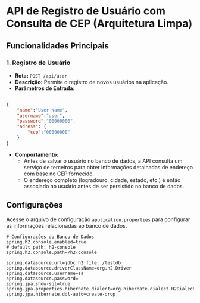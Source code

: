 # API de Registro de Usuário com Consulta de CEP (Arquitetura Limpa)

## Funcionalidades Principais

### 1. Registro de Usuário

- **Rota:** `POST /api/user`
- **Descrição:** Permite o registro de novos usuários na aplicação.
- **Parâmetros de Entrada:**

```json

{
    "name":"User Name",
    "username":"user",
    "password":"00000000",
    "adress": {
        "cep":"00000000"
    }
}
```
- **Comportamento:**
  - Antes de salvar o usuário no banco de dados, a API consulta um serviço de terceiros para obter informações detalhadas de endereço com base no CEP fornecido.
  - O endereço completo (logradouro, cidade, estado, etc.) é então associado ao usuário antes de ser persistido no banco de dados.

## Configurações

Acesse o arquivo de configuração `application.properties` para configurar as informações relacionadas ao banco de dados.

```properties
# Configurações do Banco de Dados
spring.h2.console.enabled=true
# default path: h2-console
spring.h2.console.path=/h2-console
 
spring.datasource.url=jdbc:h2:file:./testdb
spring.datasource.driverClassName=org.h2.Driver
spring.datasource.username=sa
spring.datasource.password=
spring.jpa.show-sql=true
spring.jpa.properties.hibernate.dialect=org.hibernate.dialect.H2Dialect
spring.jpa.hibernate.ddl-auto=create-drop
